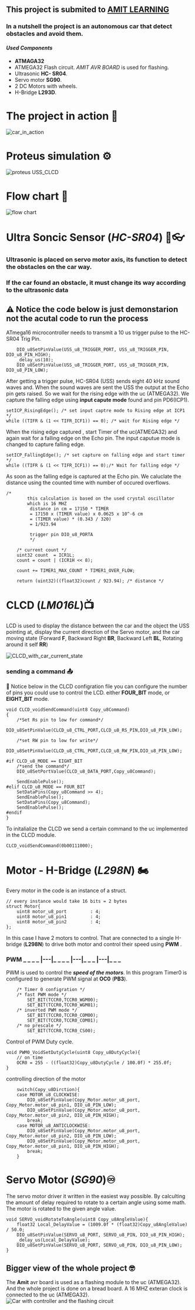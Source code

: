 ## This project is submited to [AMIT LEARNING](https://www.amit-learning.com/home)

### In a nutshell the project is an autonomous car that detect obstacles and avoid them.

#### **_Used Components_**

- **ATMAGA32**
- ATMEGA32 Flash circuit. _AMIT AVR BOARD_ is used for flashing.
- Ultrasonic **HC- SR04**.
- Servo motor **SG90**.
- 2 DC Motors with wheels.
- H-Bridge **L293D**.

# The project in action 🚗

![car_in_action](images/Car_inAction.gif)

# Proteus simulation ⚙

![proteus USS_CLCD](images/Proteus_USS_CLCD.JPG)

# Flow chart 📄

![flow chart](images/flowChart.png)

# Ultra Soncic Sensor (**_HC-SR04_**) 🔦👓

### Ultrasonic is placed on servo motor axis, its function to detect the obstacles on the car way.

### If the car found an obstacle, it must change its way according to the ultrasonic data

## ⚠ Notice the code below is just demonstarion not the acutal code to run the process

ATmega16 microcontroller needs to transmit a 10 us trigger pulse to the HC-SR04 Trig Pin.

```
    DIO_u8SetPinValue(USS_u8_TRIGGER_PORT, USS_u8_TRIGGER_PIN, DIO_u8_PIN_HIGH);
	_delay_us(10);
	DIO_u8SetPinValue(USS_u8_TRIGGER_PORT, USS_u8_TRIGGER_PIN, DIO_u8_PIN_LOW);

```

After getting a trigger pulse, HC-SR04 (USS) sends eight 40 kHz sound waves and. When the sound waves are sent the USS the output at the Echo pin gets raised. So we wait for the rising edge with the uc (ATMEGA32). We capture the falling edge using **input capute mode** found and pin PD6(ICP1).

```
setICP_RisingEdge(); /* set input captre mode to Rising edge at ICP1 */
while ((TIFR & (1 << TIFR_ICF1)) == 0); /* wait for Rising edge */
```

When the rising edge captured , start Timer of the uc(ATMEGA32) and again wait for a falling edge on the Echo pin. The input caputue mode is changed to capture falling edge.

```
setICP_FallingEdge(); /* set capture on falling edge and start timer */
while ((TIFR & (1 << TIFR_ICF1)) == 0);/* Wait for falling edge */

```

As soon as the falling edge is captured at the Echo pin. We caluclate the distance using the counted time with number of occured overflows.

```
/*
		this calculation is based on the used crystal oscillator
		which is 16 MHZ
		 distance in cm = 17150 * TIMER
		 = 17150 x (TIMER value) x 0.0625 x 10^-6 cm
		 = (TIMER value) * (0.343 / 320)
		 = 1/923.94

		 trigger pin DIO_u8_PORTA
		 */

	/* current count */
	uint32 count  = ICR1L;
	count = count | (ICR1H << 8);

	count += TIMER1_MAX_COUNT * TIMER1_OVER_FLOW;

	return (uint32)((float32)count / 923.94); /* distance */
```

# CLCD (**_LM016L_**)📺

LCD is used to display the distance between the car and the object the USS pointing at, display the current direction of the Servo motor, and the car moving state (Forward **F**, Backward Right **BR**, Backward Left **BL**, Rotating around it self **RR**)

![CLCD_with_car_current_state](images/CLCD_With_Car_State.jpeg)

### sending a command 📤

🔔 Notice below in the CLCD configration file you can configure the number of pins you could use to control the LCD.
either **FOUR_BIT** mode, or **EIGHT_BIT** mode.

```
void CLCD_voidSendCommand(uint8 Copy_u8Command)
{
	/*Set Rs pin to low for command*/
	DIO_u8SetPinValue(CLCD_u8_CTRL_PORT,CLCD_u8_RS_PIN,DIO_u8_PIN_LOW);

	/*set RW pin to low for write*/
	DIO_u8SetPinValue(CLCD_u8_CTRL_PORT,CLCD_u8_RW_PIN,DIO_u8_PIN_LOW);

#if CLCD_u8_MODE == EIGHT_BIT
	/*send the command*/
	DIO_u8SetPortValue(CLCD_u8_DATA_PORT,Copy_u8Command);

	SendEnablePulse();
#elif CLCD_u8_MODE == FOUR_BIT
	SetDataPins(Copy_u8Command >> 4);
	SendEnablePulse();
	SetDataPins(Copy_u8Command);
	SendEnablePulse();
#endif
}
```

To initalialize the CLCD we send a certain command to the uc implemented in the CLCD module.

```
CLCD_voidSendCommand(0b00111000);
```

# Motor - H-Bridge (**_L298N_**) 🏍

Every motor in the code is an instance of a struct.

```
// every instance would take 16 bits = 2 bytes
struct Motor{
	uint8 motor_u8_port 		: 4;
	uint8 motor_u8_pin1 		: 4;
	uint8 motor_u8_pin2 		: 4;
};
```

In this case I have 2 motors to control. That are connected to a single H-bridge (**L298N**) to drive both motor and control their speed using **PWM** .

### PWM \_ \_ \_ _ |---|_ \_ \_ _ |---|_ \_ _ |---|_ \_ \_

PWM is used to control the **_speed of the motors_**.
In this program Timer0 is configured to generate PWM signal at **OC0** (**PB3**).

```
	/* Timer 0 configration */
	/* fast PWM mode */
		SET_BIT(TCCR0,TCCR0_WGM00);
		SET_BIT(TCCR0,TCCR0_WGM01);
	/* inverted PWM mode */
		SET_BIT(TCCR0,TCCR0_COM00);
		SET_BIT(TCCR0,TCCR0_COM01);
	/* no prescale */
		SET_BIT(TCCR0,TCCR0_CS00);
```

Control of PWM Duty cycle.

```
void PWM0_VoidSetDutyCycle(uint8 Copy_u8DutyCycle){
	// on time
	OCR0 = 255 - ((float32)Copy_u8DutyCycle / 100.0f) * 255.0f;
}
```

controlling direction of the motor

```
	switch(Copy_u8Dirction){
	case MOTOR_u8_CLOCKWISE:
		DIO_u8SetPinValue(Copy_Motor.motor_u8_port, Copy_Motor.motor_u8_pin1, DIO_u8_PIN_LOW);
		DIO_u8SetPinValue(Copy_Motor.motor_u8_port, Copy_Motor.motor_u8_pin2, DIO_u8_PIN_HIGH);
		break;
	case MOTOR_u8_ANTICLOCKWISE:
		DIO_u8SetPinValue(Copy_Motor.motor_u8_port, Copy_Motor.motor_u8_pin2, DIO_u8_PIN_LOW);
		DIO_u8SetPinValue(Copy_Motor.motor_u8_port, Copy_Motor.motor_u8_pin1, DIO_u8_PIN_HIGH);
		break;
    }
```

# Servo Motor (**_SG90_**)♾

The servo motor driver it written in the easiest way possible.
By calculting the amount of delay required to rotate to a certain angle using some math. The motor is rotated to the given angle value.

```
void SERVO_voidRotateToAngle(uint8 Copy_u8AngleValue){
	float32 Local_DelayValue = (1009.0f * (float32)Copy_u8AngleValue) / 50.0;
	DIO_u8SetPinValue(SERVO_u8_PORT, SERVO_u8_PIN, DIO_u8_PIN_HIGH);
	_delay_us(Local_DelayValue);
	DIO_u8SetPinValue(SERVO_u8_PORT, SERVO_u8_PIN, DIO_u8_PIN_LOW);
}
```

## Bigger view of the whole project 🤓

The **Amit** avr board is used as a flashing module to the uc (ATMEGA32). And the whole project is done on a bread board. A 16 MHZ exteran clock is connected to the uc (ATMEGA32).
![Car with controller and the flashing circuit](images/Big_View.jpeg)
